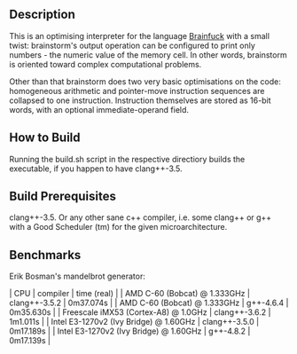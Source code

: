 Description
-----------

This is an optimising interpreter for the language [Brainfuck](http://en.wikipedia.org/wiki/Brainfuck) with a small twist: brainstorm's output operation can be configured to print only numbers - the numeric value of the memory cell. In other words, brainstorm is oriented toward complex computational problems.

Other than that brainstorm does two very basic optimisations on the code: homogeneous arithmetic and pointer-move instruction sequences are collapsed to one instruction. Instruction themselves are stored as 16-bit words, with an optional immediate-operand field.

How to Build
------------

Running the build.sh script in the respective directiory builds the executable, if you happen to have clang++-3.5.

Build Prerequisites
-------------------

clang++-3.5. Or any other sane c++ compiler, i.e. some clang++ or g++ with a Good Scheduler (tm) for the given microarchitecture.


Benchmarks
----------

Erik Bosman's mandelbrot generator:

| CPU | compiler | time (real) |
| AMD C-60 (Bobcat) @ 1.333GHz | clang++-3.5.2 | 0m37.074s |
| AMD C-60 (Bobcat) @ 1.333GHz | g++-4.6.4 | 0m35.630s |
| Freescale iMX53 (Cortex-A8) @ 1.0GHz | clang++-3.6.2 | 1m1.011s |
| Intel E3-1270v2 (Ivy Bridge) @ 1.60GHz | clang++-3.5.0 | 0m17.189s |
| Intel E3-1270v2 (Ivy Bridge) @ 1.60GHz | g++-4.8.2 | 0m17.139s |
